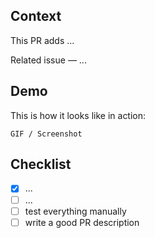 ## Context

<!--
Share more context. Should be around few sentences.
-->

This PR adds ...

Related issue — ...

## Demo

This is how it looks like in action:

`GIF / Screenshot`

## Checklist

<!--
Describe everything that you did / plan to do while working on this PR.
-->
- [x] ...
- [ ] ...
- [ ] test everything manually
- [ ] write a good PR description
